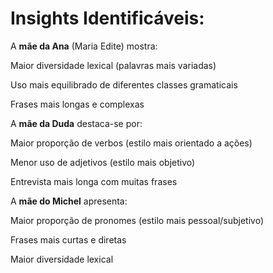 # **Insights Identificáveis:**

A **mãe da Ana** (Maria Edite) mostra:

Maior diversidade lexical (palavras mais variadas)

Uso mais equilibrado de diferentes classes gramaticais

Frases mais longas e complexas

A **mãe da Duda** destaca-se por:

Maior proporção de verbos (estilo mais orientado a ações)

Menor uso de adjetivos (estilo mais objetivo)

Entrevista mais longa com muitas frases

A **mãe do Michel** apresenta:

Maior proporção de pronomes (estilo mais pessoal/subjetivo)

Frases mais curtas e diretas

Maior diversidade lexical
